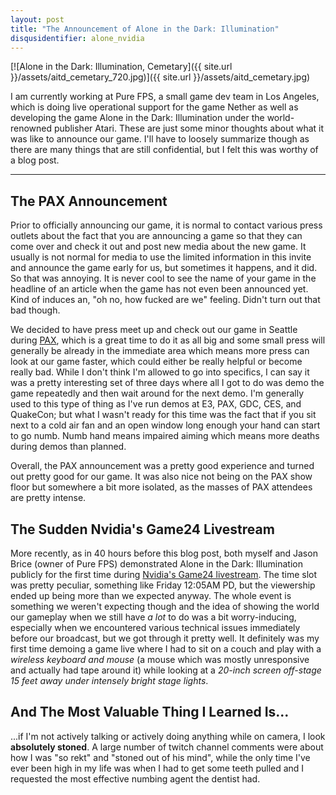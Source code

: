 ```yaml
---
layout: post
title: "The Announcement of Alone in the Dark: Illumination"
disqusidentifier: alone_nvidia
---
```


[![Alone in the Dark: Illumination, Cemetary]({{ site.url }}/assets/aitd_cemetary_720.jpg)]({{ site.url }}/assets/aitd_cemetary.jpg)

I am currently working at Pure FPS, a small game dev team in Los Angeles, which is doing live operational support for the game Nether as well as developing the game Alone in the Dark: Illumination under the world-renowned publisher Atari. These are just some minor thoughts about what it was like to announce our game. I'll have to loosely summarize though as there are many things that are still confidential, but I felt this was worthy of a blog post.

-----

## The PAX Announcement

Prior to officially announcing our game, it is normal to contact various press outlets about the fact that you are announcing a game so that they can come over and check it out and post new media about the new game. It usually is not normal for media to use the limited information in this invite and announce the game early for us, but sometimes it happens, and it did. So that was annoying. It is never cool to see the name of your game in the headline of an article when the game has not even been announced yet. Kind of induces an, "oh no, how fucked are we" feeling. Didn't turn out that bad though.

We decided to have press meet up and check out our game in Seattle during [PAX](http://prime.paxsite.com/), which is a great time to do it as all big and some small press will generally be already in the immediate area which means more press can look at our game faster, which could either be really helpful or become really bad. While I don't think I'm allowed to go into specifics, I can say it was a pretty interesting set of three days where all I got to do was demo the game repeatedly and then wait around for the next demo. I'm generally used to this type of thing as I've run demos at E3, PAX, GDC, CES, and QuakeCon; but what I wasn't ready for this time was the fact that if you sit next to a cold air fan and an open window long enough your hand can start to go numb. Numb hand means impaired aiming which means more deaths during demos than planned.

Overall, the PAX announcement was a pretty good experience and turned out pretty good for our game. It was also nice not being on the PAX show floor but somewhere a bit more isolated, as the masses of PAX attendees are pretty intense.

## The Sudden Nvidia's Game24 Livestream

More recently, as in 40 hours before this blog post, both myself and Jason Brice (owner of Pure FPS) demonstrated Alone in the Dark: Illumination publicly for the first time during [Nvidia's Game24 livestream](http://www.twitch.tv/m/628513). The time slot was pretty peculiar, something like Friday 12:05AM PD, but the viewership ended up being more than we expected anyway. The whole event is something we weren't expecting though and the idea of showing the world our gameplay when we still have *a lot* to do was a bit worry-inducing, especially when we encountered various technical issues immediately before our broadcast, but we got through it pretty well. It definitely was my first time demoing a game live where I had to sit on a couch and play with a *wireless keyboard and mouse* (a mouse which was mostly unresponsive and actually had tape around it) while looking at a *20-inch screen off-stage 15 feet away under intensely bright stage lights*.

## And The Most Valuable Thing I Learned Is...

...if I'm not actively talking or actively doing anything while on camera, I look **absolutely stoned**. A large number of twitch channel comments were about how I was "so rekt" and "stoned out of his mind", while the only time I've ever been high in my life was when I had to get some teeth pulled and I requested the most effective numbing agent the dentist had.